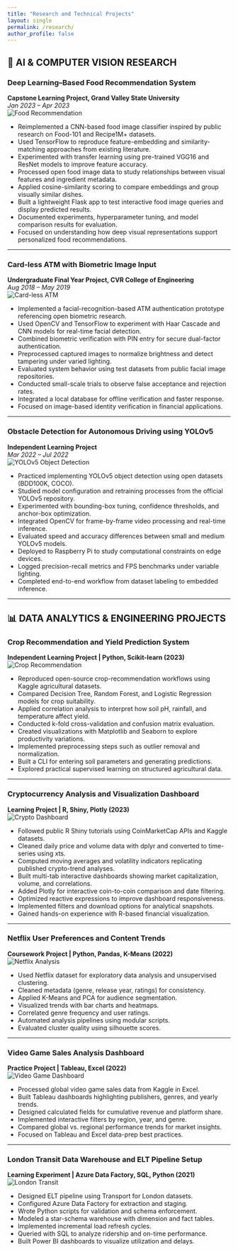 ```yaml
---
title: "Research and Technical Projects"
layout: single
permalink: /research/
author_profile: false
---
```


## 🧠 AI & COMPUTER VISION RESEARCH

### Deep Learning–Based Food Recommendation System  
**Capstone Learning Project, Grand Valley State University**  
*Jan 2023 – Apr 2023*  
<img src="{{ '/assets/projects/p1.jpg' | relative_url }}" alt="Food Recommendation" class="project-image">

- Reimplemented a CNN-based food image classifier inspired by public research on Food-101 and Recipe1M+ datasets.  
- Used TensorFlow to reproduce feature-embedding and similarity-matching approaches from existing literature.  
- Experimented with transfer learning using pre-trained VGG16 and ResNet models to improve feature accuracy.  
- Processed open food image data to study relationships between visual features and ingredient metadata.  
- Applied cosine-similarity scoring to compare embeddings and group visually similar dishes.  
- Built a lightweight Flask app to test interactive food image queries and display predicted results.  
- Documented experiments, hyperparameter tuning, and model comparison results for evaluation.  
- Focused on understanding how deep visual representations support personalized food recommendations.  

---

### Card-less ATM with Biometric Image Input  
**Undergraduate Final Year Project, CVR College of Engineering**  
*Aug 2018 – May 2019*  
<img src="{{ '/assets/projects/p2.jpg' | relative_url }}" alt="Card-less ATM" class="project-image">

- Implemented a facial-recognition-based ATM authentication prototype referencing open biometric research.  
- Used OpenCV and TensorFlow to experiment with Haar Cascade and CNN models for real-time facial detection.  
- Combined biometric verification with PIN entry for secure dual-factor authentication.  
- Preprocessed captured images to normalize brightness and detect tampering under varied lighting.  
- Evaluated system behavior using test datasets from public facial image repositories.  
- Conducted small-scale trials to observe false acceptance and rejection rates.  
- Integrated a local database for offline verification and faster response.  
- Focused on image-based identity verification in financial applications.  

---

### Obstacle Detection for Autonomous Driving using YOLOv5  
**Independent Learning Project**  
*Mar 2022 – Jul 2022*  
<img src="{{ '/assets/projects/p3.jpg' | relative_url }}" alt="YOLOv5 Object Detection" class="project-image">

- Practiced implementing YOLOv5 object detection using open datasets (BDD100K, COCO).  
- Studied model configuration and retraining processes from the official YOLOv5 repository.  
- Experimented with bounding-box tuning, confidence thresholds, and anchor-box optimization.  
- Integrated OpenCV for frame-by-frame video processing and real-time inference.  
- Evaluated speed and accuracy differences between small and medium YOLOv5 models.  
- Deployed to Raspberry Pi to study computational constraints on edge devices.  
- Logged precision-recall metrics and FPS benchmarks under variable lighting.  
- Completed end-to-end workflow from dataset labeling to embedded inference.  

---

## 📊 DATA ANALYTICS & ENGINEERING PROJECTS

### Crop Recommendation and Yield Prediction System  
**Independent Learning Project | Python, Scikit-learn (2023)**  
<img src="{{ '/assets/projects/p4.jpg' | relative_url }}" alt="Crop Recommendation" class="project-image">

- Reproduced open-source crop-recommendation workflows using Kaggle agricultural datasets.  
- Compared Decision Tree, Random Forest, and Logistic Regression models for crop suitability.  
- Applied correlation analysis to interpret how soil pH, rainfall, and temperature affect yield.  
- Conducted k-fold cross-validation and confusion matrix evaluation.  
- Created visualizations with Matplotlib and Seaborn to explore productivity variations.  
- Implemented preprocessing steps such as outlier removal and normalization.  
- Built a CLI for entering soil parameters and generating predictions.  
- Explored practical supervised learning on structured agricultural data.  

---

### Cryptocurrency Analysis and Visualization Dashboard  
**Learning Project | R, Shiny, Plotly (2023)**  
<img src="{{ '/assets/projects/p5.jpg' | relative_url }}" alt="Crypto Dashboard" class="project-image">

- Followed public R Shiny tutorials using CoinMarketCap APIs and Kaggle datasets.  
- Cleaned daily price and volume data with dplyr and converted to time-series using xts.  
- Computed moving averages and volatility indicators replicating published crypto-trend analyses.  
- Built multi-tab interactive dashboards showing market capitalization, volume, and correlations.  
- Added Plotly for interactive coin-to-coin comparison and date filtering.  
- Optimized reactive expressions to improve dashboard responsiveness.  
- Implemented filters and download options for analytical snapshots.  
- Gained hands-on experience with R-based financial visualization.  

---

### Netflix User Preferences and Content Trends  
**Coursework Project | Python, Pandas, K-Means (2022)**  
<img src="{{ '/assets/projects/p6.jpg' | relative_url }}" alt="Netflix Analysis" class="project-image">

- Used Netflix dataset for exploratory data analysis and unsupervised clustering.  
- Cleaned metadata (genre, release year, ratings) for consistency.  
- Applied K-Means and PCA for audience segmentation.  
- Visualized trends with bar charts and heatmaps.  
- Correlated genre frequency and user ratings.  
- Automated analysis pipelines using modular scripts.  
- Evaluated cluster quality using silhouette scores.  

---

### Video Game Sales Analysis Dashboard  
**Practice Project | Tableau, Excel (2022)**  
<img src="{{ '/assets/projects/p7.jpg' | relative_url }}" alt="Video Game Dashboard" class="project-image">

- Processed global video game sales data from Kaggle in Excel.  
- Built Tableau dashboards highlighting publishers, genres, and yearly trends.  
- Designed calculated fields for cumulative revenue and platform share.  
- Implemented interactive filters by region, year, and genre.  
- Compared global vs. regional performance trends for market insights.  
- Focused on Tableau and Excel data-prep best practices.  

---

### London Transit Data Warehouse and ELT Pipeline Setup  
**Learning Experiment | Azure Data Factory, SQL, Python (2021)**  
<img src="{{ '/assets/projects/p8.jpg' | relative_url }}" alt="London Transit" class="project-image">

- Designed ELT pipeline using Transport for London datasets.  
- Configured Azure Data Factory for extraction and staging.  
- Wrote Python scripts for validation and schema enforcement.  
- Modeled a star-schema warehouse with dimension and fact tables.  
- Implemented incremental load refresh cycles.  
- Queried with SQL to analyze ridership and on-time performance.  
- Built Power BI dashboards to visualize utilization and delays.  

